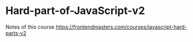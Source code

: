 # Hard-part-of-JavaScript-v2
Notes of this course https://frontendmasters.com/courses/javascript-hard-parts-v2
